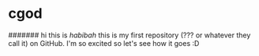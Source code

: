# cgod #

####### hi this is <i>habibah</i>
this is my first repository (??? or whatever they call it) on GitHub. I'm so excited so let's see how it goes :D
